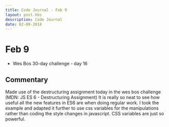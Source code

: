 ```yaml
---
title: Code Journal - Feb 9
layout: post.hbs
description: Code Journal
date: 02-09-2018
---
```

# Feb 9

- Wes Bos 30-day challenge - day 16

## Commentary

Made use of the destructuring assignment today in the wes bos challenge (MDN: JS ES 6 - Destructuring Assignment) It is really so neat to see how useful all the new features in ES6 are when doing regular work.  I took the example and adapted it further to use css variables for the manipulations rather than coding the style changes in javascript.  CSS variables are just so powerful.
